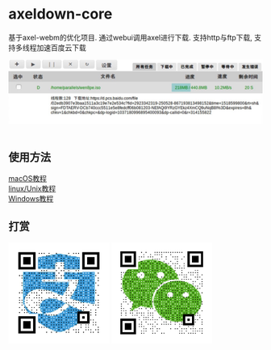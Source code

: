 # axeldown-core

基于axel-webm的优化项目. 通过webui调用axel进行下载. 支持http与ftp下载, 支持多线程加速百度云下载  

![preview](screenshot/preview.jpg)  

## 使用方法

[macOS教程](.MD/macOS.md)  
[linux/Unix教程](.MD/*nix.md)  
[Windows教程](.MD/win.md)

## 打赏
<div>
<img src="donate/alipay.png" width = "200" alt="支付宝" align=center />
<img src="donate/wechatpay.png" width = "200" alt="微信" align=center />
</div>
